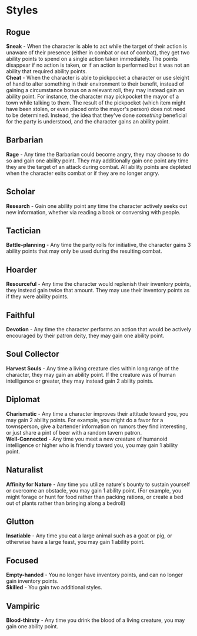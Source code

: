 Styles
=====
Rogue
-----
**Sneak** - When the character is able to act while the target of their action is unaware of their presence (either in combat or out of combat), they get two ability points to spend on a single action taken immediately. The points disappear if no action is taken, or if an action is performed but it was not an ability that required ability points.\
**Cheat** - When the character is able to pickpocket a character or use sleight of hand to alter something in their environment to their benefit, instead of gaining a circumstance bonus on a relevant roll, they may instead gain an ability point. For instance, the character may pickpocket the mayor of a town while talking to them. The result of the pickpocket (which item might have been stolen, or even placed onto the mayor's person) does not need to be determined. Instead, the idea that they've done *something* beneficial for the party is understood, and the character gains an ability point.

Barbarian
-----
**Rage** - Any time the Barbarian could become angry, they may choose to do so and gain one ability point. They may additionally gain one point any time they are the target of an attack during combat. All ability points are depleted when the character exits combat or if they are no longer angry.

Scholar
-----
**Research** - Gain one ability point any time the character actively seeks out new information, whether via reading a book or conversing with people.

Tactician
-----
**Battle-planning** - Any time the party rolls for initiative, the character gains 3 ability points that may only be used during the resulting combat.

Hoarder
-----
**Resourceful** - Any time the character would replenish their inventory points, they instead gain twice that amount. They may use their inventory points as if they were ability points.

Faithful
-----
**Devotion** - Any time the character performs an action that would be actively encouraged by their patron deity, they may gain one ability point.

Soul Collector
-----
**Harvest Souls** - Any time a living creature dies within long range of the character, they may gain an ability point. If the creature was of human intelligence or greater, they may instead gain 2 ability points.

Diplomat
-----
**Charismatic** - Any time a character improves their attitude toward you, you may gain 2 ability points. For example, you might do a favor for a townsperson, give a bartender information on rumors they find interesting, or just share a pint of beer with a random tavern patron.\
**Well-Connected** - Any time you meet a new creature of humanoid intelligence or higher who is friendly toward you, you may gain 1 ability point.

Naturalist
-----
**Affinity for Nature** - Any time you utilize nature's bounty to sustain yourself or overcome an obstacle, you may gain 1 ability point. (For example, you might forage or hunt for food rather than packing rations, or create a bed out of plants rather than bringing along a bedroll)

Glutton
-----
**Insatiable** - Any time you eat a large animal such as a goat or pig, or otherwise have a large feast, you may gain 1 ability point.

Focused
----
**Empty-handed** - You no longer have inventory points, and can no longer gain inventory points.\
**Skilled** - You gain two additional styles.

Vampiric
-----
**Blood-thirsty** - Any time you drink the blood of a living creature, you may gain one ability point.